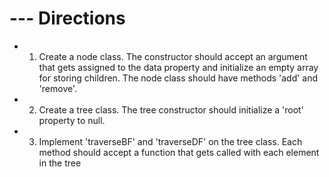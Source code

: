 #  --- Directions

* 1) Create a node class.  The constructor
should accept an argument that gets assigned
to the data property and initialize an
empty array for storing children. The node
class should have methods 'add' and 'remove'.

* 2) Create a tree class. The tree constructor
should initialize a 'root' property to null.

* 3) Implement 'traverseBF' and 'traverseDF'
on the tree class.  Each method should accept a
function that gets called with each element in the tree


